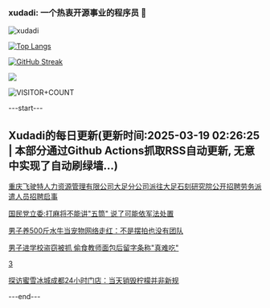 ### xudadi: 一个热衷开源事业的程序员 👋

![xudadi](https://github-readme-stats-git-masterorgs-github-readme-stats-team.vercel.app/api?username=xudadi)

[![Top Langs](https://github-readme-stats.vercel.app/api/top-langs/?username=xudadi)](https://github.com/anuraghazra/github-readme-stats)

[![GitHub Streak](https://streak-stats.demolab.com?user=xudadi&locale=zh_Hans)](https://git.io/streak-stats)

![](https://raw.githubusercontent.com/xudadi/xudadi/main/assets/github-contribution-grid-snake.svg)

![VISITOR+COUNT](https://komarev.com/ghpvc/?username=xudadi&label=VISITOR+COUNT)


---start---

## Xudadi的每日更新(更新时间:2025-03-19 02:26:25 | 本部分通过Github Actions抓取RSS自动更新, 无意中实现了自动刷绿墙...)

[重庆飞驶特人力资源管理有限公司大足分公司派往大足石刻研究院公开招聘劳务派遣人员招聘启事](https://www.gongkaoleida.com/article/2326488)

[国民党立委:打麻将不能讲"五筒" 说了可能依军法处置](https://m.163.com/news/article/JQT27B6005504DPG.html)

[男子养500斤水牛当宠物网络走红：不是摆拍也没有团队](https://m.163.com/news/article/JQUS1QQ30514D3UH.html)

[男子进学校盗窃被抓 偷食教师面包后留字条称"真难吃"](https://m.163.com/news/article/JQUQP56S051492T3.html)

[3](https://m.163.com/touch/news/sub/domestic)

[探访蜜雪冰城成都24小时门店：当天销毁柠檬并非新规](https://m.163.com/news/article/JQUOQLK60514D3UH.html)

---end---
